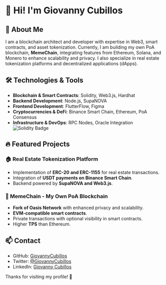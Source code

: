 # 👋 Hi! I'm Giovanny Cubillos

## 🚀 About Me
I am a blockchain architect and developer with expertise in Web3, smart contracts, and asset tokenization. Currently, I am building my own PoA blockchain, **MemeChain**, integrating features from Ethereum, Solana, and Monero to enhance scalability and privacy. I also specialize in real estate tokenization platforms and decentralized applications (dApps).

## 🛠️ Technologies & Tools
- **Blockchain & Smart Contracts**: Solidity, Web3.js, Hardhat
- **Backend Development**: Node.js, SupaNOVA
- **Frontend Development**: FlutterFlow, Figma
- **Cryptocurrencies & DeFi**: Binance Smart Chain, Ethereum, PoA Consensus
- **Infrastructure & DevOps**: RPC Nodes, Oracle Integration
![Solidity Badge](https://camo.githubusercontent.com/d616ee81a9a15796baa46c02cac7ab20bd3787fdeee91ce674530f5dd3cf3ec1/68747470733a2f2f696d672e736869656c64732e696f2f62616467652f536f6c69646974792d6536653665363f7374796c653d666f722d7468652d6261646765266c6f676f3d736f6c6964697479266c6f676f436f6c6f723d626c61636b)

## 🔥 Featured Projects
### 🏠 Real Estate Tokenization Platform
- Implementation of **ERC-20 and ERC-1155** for real estate transactions.
- Integration of **USDT payments on Binance Smart Chain**.
- Backend powered by **SupaNOVA and Web3.js**.

### 🔗 MemeChain - My Own PoA Blockchain
- **Fork of Oasis Network** with enhanced privacy and scalability.
- **EVM-compatible smart contracts**.
- Private transactions with optional visibility in smart contracts.
- Higher **TPS** than Ethereum.

## 📫 Contact
- GitHub: [GiovannyCubillos](https://github.com/GiovannyCubillos)
- Twitter: [@GiovannyCubillos](https://twitter.com/GiovannyCubillos)
- LinkedIn: [Giovanny Cubillos](https://linkedin.com/in/giovannycubillos)

Thanks for visiting my profile! 🚀
